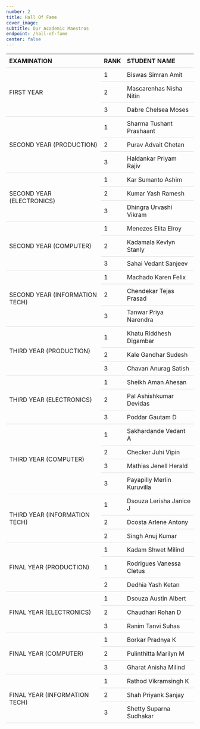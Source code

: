 ```yaml
---
number: 2
title: Hall Of Fame
cover_image:
subtitle: Our Academic Maestros
endpoint: /hall-of-fame
center: false
---
```


<style>
table {
  border-collapse: collapse;
  width: 100%;
  display:block;
}

@media only screen and (max-width: 600px) {
  table {
    overflow-x: scroll;
  }
}

th, td {
  padding: 8px;
  text-align: left;
  border-bottom: 1px solid #ddd;
}

</style>
<table>
<tr>
    <th>EXAMINATION</th>
    <th>RANK</th>
    <th>STUDENT NAME</th>
  </tr>
  <tr>
    <td rowspan ="3">FIRST YEAR</td>
    <td>1</td>
    <td>Biswas Simran Amit</td>
  </tr>
  <tr>
    <td>2</td>
    <td>Mascarenhas Nisha Nitin</td>
  </tr>
  <tr>
    <td>3</td>
    <td>Dabre Chelsea Moses</td>
  </tr>
  <tr>
    <td rowspan ="3">SECOND YEAR (PRODUCTION)</td>
    <td>1</td>
    <td>Sharma Tushant Prashaant</td>
  </tr>
  <tr>
    <td>2</td>
    <td>Purav Advait Chetan</td>
  </tr>
  <tr>
    <td>3</td>
    <td>Haldankar Priyam Rajiv</td>
  </tr>
  <tr>
    <td rowspan ="3">SECOND YEAR (ELECTRONICS)</td>
    <td>1</td>
    <td>Kar Sumanto Ashim</td>
  </tr>
  <tr>
    <td>2</td>
    <td>Kumar Yash Ramesh</td>
  </tr>
  <tr>
    <td>3</td>
    <td>Dhingra Urvashi Vikram</td>
  </tr>
  <tr>
    <td rowspan ="3">SECOND YEAR (COMPUTER)</td>
    <td>1</td>
    <td>Menezes Elita Elroy</td>
  </tr>
  <tr>
    <td>2</td>
    <td>Kadamala Kevlyn Stanly</td>
  </tr>
  <tr>
    <td>3</td>
    <td>Sahai Vedant Sanjeev</td>
  </tr>
  <tr>
    <td rowspan ="3">SECOND YEAR (INFORMATION TECH)</td>
    <td>1</td>
    <td>Machado Karen Felix</td>
  </tr>
  <tr>
    <td>2</td>
    <td>Chendekar Tejas Prasad</td>
  </tr>
  <tr>
    <td>3</td>
    <td>Tanwar Priya Narendra</td>
  </tr>
  <tr>
    <td rowspan ="3">THIRD YEAR (PRODUCTION)</td>
    <td>1</td>
    <td>Khatu Riddhesh Digambar</td>
  </tr>
  <tr>
    <td>2</td>
    <td>Kale Gandhar Sudesh</td>
  </tr>
  <tr>
    <td>3</td>
    <td>Chavan Anurag Satish</td>
  </tr>
  <tr>
    <td rowspan ="3">THIRD YEAR (ELECTRONICS)</td>
    <td>1</td>
    <td>Sheikh Aman Ahesan</td>
  </tr>
  <tr>
    <td>2</td>
    <td>Pal Ashishkumar Devidas</td>
  </tr>
  <tr>
    <td>3</td>
    <td>Poddar Gautam D</td>
  </tr>
  <tr>
    <td rowspan ="4">THIRD YEAR (COMPUTER)</td>
    <td>1</td>
    <td>Sakhardande Vedant A</td>
  </tr>
  <tr>
    <td>2</td>
    <td>Checker Juhi Vipin</td>
  </tr>
  <tr>
    <td>3</td>
    <td>Mathias Jenell Herald</td>
  </tr>
  <tr>
    <td>3</td>
    <td>Payapilly Merlin Kuruvilla</td>
  </tr>
  <tr>
    <td rowspan ="3">THIRD YEAR (INFORMATION TECH)</td>
    <td>1</td>
    <td>Dsouza Lerisha Janice J</td>
  </tr>
  <tr>
    <td>2</td>
    <td>Dcosta Arlene Antony</td>
  </tr>
  <tr>
    <td>2</td>
    <td>Singh Anuj Kumar</td>
  </tr>
  <tr>
    <td rowspan ="3">FINAL YEAR (PRODUCTION)</td>
    <td>1</td>
    <td>Kadam Shwet Milind</td>
  </tr>
  <tr>
    <td>1</td>
    <td>Rodrigues Vanessa Cletus</td>
  </tr>
  <tr>
    <td>2</td>
    <td>Dedhia Yash Ketan</td>
  </tr>
  <tr>
    <td rowspan ="3">FINAL YEAR (ELECTRONICS)</td>
    <td>1</td>
    <td>Dsouza Austin Albert</td>
  </tr>
  <tr>
    <td>2</td>
    <td>Chaudhari Rohan D</td>
  </tr>
  <tr>
    <td>3</td>
    <td>Ranim Tanvi Suhas</td>
  </tr>
  <tr>
    <td rowspan ="3">FINAL YEAR (COMPUTER)</td>
    <td>1</td>
    <td>Borkar Pradnya K</td>
  </tr>
  <tr>
    <td>2</td>
    <td>Pulinthitta Marilyn M</td>
  </tr>
  <tr>
    <td>3</td>
    <td>Gharat Anisha Milind</td>
  </tr>
  <tr>
    <td rowspan ="3">FINAL YEAR (INFORMATION TECH)</td>
    <td>1</td>
    <td>Rathod Vikramsingh K</td>
  </tr>
  <tr>
    <td>2</td>
    <td>Shah Priyank Sanjay</td>
  </tr>
  <tr>
    <td>3</td>
    <td>Shetty Suparna Sudhakar</td>
  </tr>
</table>
